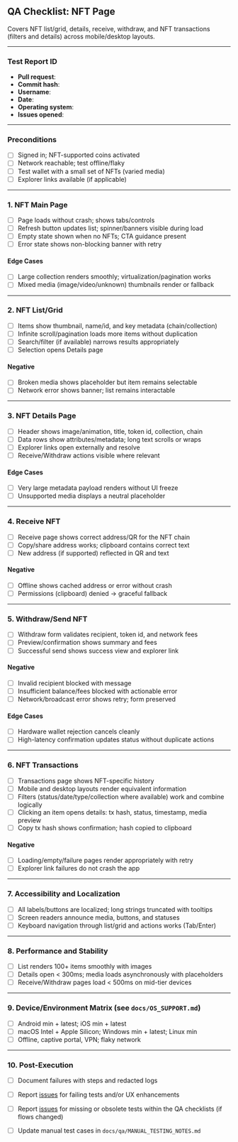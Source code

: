 ## QA Checklist: NFT Page

Covers NFT list/grid, details, receive, withdraw, and NFT transactions (filters and details) across mobile/desktop layouts.

---
### Test Report ID
- **Pull request**: 
- **Commit hash**: 
- **Username**: 
- **Date**: 
- **Operating system**: 
- **Issues opened**: 

---

### Preconditions
- [ ] Signed in; NFT-supported coins activated
- [ ] Network reachable; test offline/flaky
- [ ] Test wallet with a small set of NFTs (varied media)
- [ ] Explorer links available (if applicable)

---

### 1. NFT Main Page
- [ ] Page loads without crash; shows tabs/controls
- [ ] Refresh button updates list; spinner/banners visible during load
- [ ] Empty state shown when no NFTs; CTA guidance present
- [ ] Error state shows non-blocking banner with retry

#### Edge Cases
- [ ] Large collection renders smoothly; virtualization/pagination works
- [ ] Mixed media (image/video/unknown) thumbnails render or fallback

---

### 2. NFT List/Grid
- [ ] Items show thumbnail, name/id, and key metadata (chain/collection)
- [ ] Infinite scroll/pagination loads more items without duplication
- [ ] Search/filter (if available) narrows results appropriately
- [ ] Selection opens Details page

#### Negative
- [ ] Broken media shows placeholder but item remains selectable
- [ ] Network error shows banner; list remains interactable

---

### 3. NFT Details Page
- [ ] Header shows image/animation, title, token id, collection, chain
- [ ] Data rows show attributes/metadata; long text scrolls or wraps
- [ ] Explorer links open externally and resolve
- [ ] Receive/Withdraw actions visible where relevant

#### Edge Cases
- [ ] Very large metadata payload renders without UI freeze
- [ ] Unsupported media displays a neutral placeholder

---

### 4. Receive NFT
- [ ] Receive page shows correct address/QR for the NFT chain
- [ ] Copy/share address works; clipboard contains correct text
- [ ] New address (if supported) reflected in QR and text

#### Negative
- [ ] Offline shows cached address or error without crash
- [ ] Permissions (clipboard) denied → graceful fallback

---

### 5. Withdraw/Send NFT
- [ ] Withdraw form validates recipient, token id, and network fees
- [ ] Preview/confirmation shows summary and fees
- [ ] Successful send shows success view and explorer link

#### Negative
- [ ] Invalid recipient blocked with message
- [ ] Insufficient balance/fees blocked with actionable error
- [ ] Network/broadcast error shows retry; form preserved

#### Edge Cases
- [ ] Hardware wallet rejection cancels cleanly
- [ ] High-latency confirmation updates status without duplicate actions

---

### 6. NFT Transactions
- [ ] Transactions page shows NFT-specific history
- [ ] Mobile and desktop layouts render equivalent information
- [ ] Filters (status/date/type/collection where available) work and combine logically
- [ ] Clicking an item opens details: tx hash, status, timestamp, media preview
- [ ] Copy tx hash shows confirmation; hash copied to clipboard

#### Negative
- [ ] Loading/empty/failure pages render appropriately with retry
- [ ] Explorer link failures do not crash the app

---

### 7. Accessibility and Localization
- [ ] All labels/buttons are localized; long strings truncated with tooltips
- [ ] Screen readers announce media, buttons, and statuses
- [ ] Keyboard navigation through list/grid and actions works (Tab/Enter)

---

### 8. Performance and Stability
- [ ] List renders 100+ items smoothly with images
- [ ] Details open < 300ms; media loads asynchronously with placeholders
- [ ] Receive/Withdraw pages load < 500ms on mid-tier devices

---

### 9. Device/Environment Matrix (see `docs/OS_SUPPORT.md`)
- [ ] Android min + latest; iOS min + latest
- [ ] macOS Intel + Apple Silicon; Windows min + latest; Linux min
- [ ] Offline, captive portal, VPN; flaky network

---

### 10. Post-Execution
- [ ] Document failures with steps and redacted logs
- [ ] Report [issues](https://github.com/KomodoPlatform/komodo-wallet/issues) for failing tests and/or UX enhancements
- [ ] Report [issues](https://github.com/KomodoPlatform/komodo-wallet/issues) for missing or obsolete tests within the QA checklists (if flows changed)
- [ ] Update manual test cases in `docs/qa/MANUAL_TESTING_NOTES.md` 




